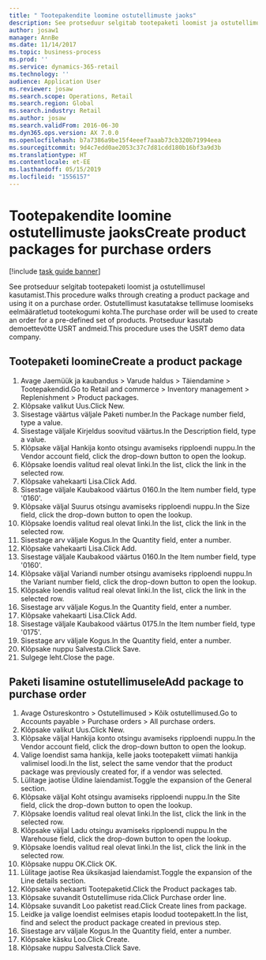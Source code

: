 ```yaml
---
title: " Tootepakendite loomine ostutellimuste jaoks"
description: See protseduur selgitab tootepaketi loomist ja ostutellimusel kasutamist.
author: josaw1
manager: AnnBe
ms.date: 11/14/2017
ms.topic: business-process
ms.prod: ''
ms.service: dynamics-365-retail
ms.technology: ''
audience: Application User
ms.reviewer: josaw
ms.search.scope: Operations, Retail
ms.search.region: Global
ms.search.industry: Retail
ms.author: josaw
ms.search.validFrom: 2016-06-30
ms.dyn365.ops.version: AX 7.0.0
ms.openlocfilehash: b7a7386a9be15f4eeef7aaab73cb320b71994eea
ms.sourcegitcommit: 9d4c7edd0ae2053c37c7d81cdd180b16bf3a9d3b
ms.translationtype: HT
ms.contentlocale: et-EE
ms.lasthandoff: 05/15/2019
ms.locfileid: "1556157"
---
```

# <a name="create-product-packages-for-purchase-orders"></a><span data-ttu-id="aea07-103"> Tootepakendite loomine ostutellimuste jaoks</span><span class="sxs-lookup"><span data-stu-id="aea07-103">Create product packages for purchase orders</span></span>

[!include [task guide banner](../includes/task-guide-banner.md)]

<span data-ttu-id="aea07-104">See protseduur selgitab tootepaketi loomist ja ostutellimusel kasutamist.</span><span class="sxs-lookup"><span data-stu-id="aea07-104">This procedure walks through creating a product package and using it on a purchase order.</span></span> <span data-ttu-id="aea07-105">Ostutellimust kasutatakse tellimuse loomiseks eelmääratletud tootekogumi kohta.</span><span class="sxs-lookup"><span data-stu-id="aea07-105">The purchase order will be used to create an order for a pre-defined set of products.</span></span> <span data-ttu-id="aea07-106">Protseduur kasutab demoettevõtte USRT andmeid.</span><span class="sxs-lookup"><span data-stu-id="aea07-106">This procedure uses the USRT demo data company.</span></span>


## <a name="create-a-product-package"></a><span data-ttu-id="aea07-107">Tootepaketi loomine</span><span class="sxs-lookup"><span data-stu-id="aea07-107">Create a product package</span></span>
1. <span data-ttu-id="aea07-108">Avage Jaemüük ja kaubandus > Varude haldus > Täiendamine > Tootepakendid.</span><span class="sxs-lookup"><span data-stu-id="aea07-108">Go to Retail and commerce > Inventory management > Replenishment > Product packages.</span></span>
2. <span data-ttu-id="aea07-109">Klõpsake valikut Uus.</span><span class="sxs-lookup"><span data-stu-id="aea07-109">Click New.</span></span>
3. <span data-ttu-id="aea07-110">Sisestage väärtus väljale Paketi number.</span><span class="sxs-lookup"><span data-stu-id="aea07-110">In the Package number field, type a value.</span></span>
4. <span data-ttu-id="aea07-111">Sisestage väljale Kirjeldus soovitud väärtus.</span><span class="sxs-lookup"><span data-stu-id="aea07-111">In the Description field, type a value.</span></span>
5. <span data-ttu-id="aea07-112">Klõpsake väljal Hankija konto otsingu avamiseks ripploendi nuppu.</span><span class="sxs-lookup"><span data-stu-id="aea07-112">In the Vendor account field, click the drop-down button to open the lookup.</span></span>
6. <span data-ttu-id="aea07-113">Klõpsake loendis valitud real olevat linki.</span><span class="sxs-lookup"><span data-stu-id="aea07-113">In the list, click the link in the selected row.</span></span>
7. <span data-ttu-id="aea07-114">Klõpsake vahekaarti Lisa.</span><span class="sxs-lookup"><span data-stu-id="aea07-114">Click Add.</span></span>
8. <span data-ttu-id="aea07-115">Sisestage väljale Kaubakood väärtus 0160.</span><span class="sxs-lookup"><span data-stu-id="aea07-115">In the Item number field, type '0160'.</span></span>
9. <span data-ttu-id="aea07-116">Klõpsake väljal Suurus otsingu avamiseks ripploendi nuppu.</span><span class="sxs-lookup"><span data-stu-id="aea07-116">In the Size field, click the drop-down button to open the lookup.</span></span>
10. <span data-ttu-id="aea07-117">Klõpsake loendis valitud real olevat linki.</span><span class="sxs-lookup"><span data-stu-id="aea07-117">In the list, click the link in the selected row.</span></span>
11. <span data-ttu-id="aea07-118">Sisestage arv väljale Kogus.</span><span class="sxs-lookup"><span data-stu-id="aea07-118">In the Quantity field, enter a number.</span></span>
12. <span data-ttu-id="aea07-119">Klõpsake vahekaarti Lisa.</span><span class="sxs-lookup"><span data-stu-id="aea07-119">Click Add.</span></span>
13. <span data-ttu-id="aea07-120">Sisestage väljale Kaubakood väärtus 0160.</span><span class="sxs-lookup"><span data-stu-id="aea07-120">In the Item number field, type '0160'.</span></span>
14. <span data-ttu-id="aea07-121">Klõpsake väljal Variandi number otsingu avamiseks ripploendi nuppu.</span><span class="sxs-lookup"><span data-stu-id="aea07-121">In the Variant number field, click the drop-down button to open the lookup.</span></span>
15. <span data-ttu-id="aea07-122">Klõpsake loendis valitud real olevat linki.</span><span class="sxs-lookup"><span data-stu-id="aea07-122">In the list, click the link in the selected row.</span></span>
16. <span data-ttu-id="aea07-123">Sisestage arv väljale Kogus.</span><span class="sxs-lookup"><span data-stu-id="aea07-123">In the Quantity field, enter a number.</span></span>
17. <span data-ttu-id="aea07-124">Klõpsake vahekaarti Lisa.</span><span class="sxs-lookup"><span data-stu-id="aea07-124">Click Add.</span></span>
18. <span data-ttu-id="aea07-125">Sisestage väljale Kaubakood väärtus 0175.</span><span class="sxs-lookup"><span data-stu-id="aea07-125">In the Item number field, type '0175'.</span></span>
19. <span data-ttu-id="aea07-126">Sisestage arv väljale Kogus.</span><span class="sxs-lookup"><span data-stu-id="aea07-126">In the Quantity field, enter a number.</span></span>
20. <span data-ttu-id="aea07-127">Klõpsake nuppu Salvesta.</span><span class="sxs-lookup"><span data-stu-id="aea07-127">Click Save.</span></span>
21. <span data-ttu-id="aea07-128">Sulgege leht.</span><span class="sxs-lookup"><span data-stu-id="aea07-128">Close the page.</span></span>

## <a name="add-package-to-purchase-order"></a><span data-ttu-id="aea07-129">Paketi lisamine ostutellimusele</span><span class="sxs-lookup"><span data-stu-id="aea07-129">Add package to purchase order</span></span>
1. <span data-ttu-id="aea07-130">Avage Ostureskontro > Ostutellimused > Kõik ostutellimused.</span><span class="sxs-lookup"><span data-stu-id="aea07-130">Go to Accounts payable > Purchase orders > All purchase orders.</span></span>
2. <span data-ttu-id="aea07-131">Klõpsake valikut Uus.</span><span class="sxs-lookup"><span data-stu-id="aea07-131">Click New.</span></span>
3. <span data-ttu-id="aea07-132">Klõpsake väljal Hankija konto otsingu avamiseks ripploendi nuppu.</span><span class="sxs-lookup"><span data-stu-id="aea07-132">In the Vendor account field, click the drop-down button to open the lookup.</span></span>
4. <span data-ttu-id="aea07-133">Valige loendist sama hankija, kelle jaoks tootepakett viimati hankija valimisel loodi.</span><span class="sxs-lookup"><span data-stu-id="aea07-133">In the list, select the same vendor that the product package was previously created for, if a vendor was selected.</span></span>
5. <span data-ttu-id="aea07-134">Lülitage jaotise Üldine laiendamist.</span><span class="sxs-lookup"><span data-stu-id="aea07-134">Toggle the expansion of the General section.</span></span>
6. <span data-ttu-id="aea07-135">Klõpsake väljal Koht otsingu avamiseks ripploendi nuppu.</span><span class="sxs-lookup"><span data-stu-id="aea07-135">In the Site field, click the drop-down button to open the lookup.</span></span>
7. <span data-ttu-id="aea07-136">Klõpsake loendis valitud real olevat linki.</span><span class="sxs-lookup"><span data-stu-id="aea07-136">In the list, click the link in the selected row.</span></span>
8. <span data-ttu-id="aea07-137">Klõpsake väljal Ladu otsingu avamiseks ripploendi nuppu.</span><span class="sxs-lookup"><span data-stu-id="aea07-137">In the Warehouse field, click the drop-down button to open the lookup.</span></span>
9. <span data-ttu-id="aea07-138">Klõpsake loendis valitud real olevat linki.</span><span class="sxs-lookup"><span data-stu-id="aea07-138">In the list, click the link in the selected row.</span></span>
10. <span data-ttu-id="aea07-139">Klõpsake nuppu OK.</span><span class="sxs-lookup"><span data-stu-id="aea07-139">Click OK.</span></span>
11. <span data-ttu-id="aea07-140">Lülitage jaotise Rea üksikasjad laiendamist.</span><span class="sxs-lookup"><span data-stu-id="aea07-140">Toggle the expansion of the Line details section.</span></span>
12. <span data-ttu-id="aea07-141">Klõpsake vahekaarti Tootepaketid.</span><span class="sxs-lookup"><span data-stu-id="aea07-141">Click the Product packages tab.</span></span>
13. <span data-ttu-id="aea07-142">Klõpsake suvandit Ostutellimuse rida.</span><span class="sxs-lookup"><span data-stu-id="aea07-142">Click Purchase order line.</span></span>
14. <span data-ttu-id="aea07-143">Klõpsake suvandit Loo paketist read.</span><span class="sxs-lookup"><span data-stu-id="aea07-143">Click Create lines from package.</span></span>
15. <span data-ttu-id="aea07-144">Leidke ja valige loendist eelmises etapis loodud tootepakett.</span><span class="sxs-lookup"><span data-stu-id="aea07-144">In the list, find and select the product package created in previous step.</span></span>
16. <span data-ttu-id="aea07-145">Sisestage arv väljale Kogus.</span><span class="sxs-lookup"><span data-stu-id="aea07-145">In the Quantity field, enter a number.</span></span>
17. <span data-ttu-id="aea07-146">Klõpsake käsku Loo.</span><span class="sxs-lookup"><span data-stu-id="aea07-146">Click Create.</span></span>
18. <span data-ttu-id="aea07-147">Klõpsake nuppu Salvesta.</span><span class="sxs-lookup"><span data-stu-id="aea07-147">Click Save.</span></span>

